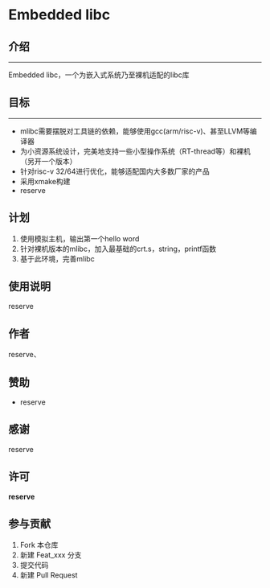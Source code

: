 # Embedded libc



## 介绍

---

Embedded libc，一个为嵌入式系统乃至裸机适配的libc库



## 目标

---

- mlibc需要摆脱对工具链的依赖，能够使用gcc(arm/risc-v)、甚至LLVM等编译器
- 为小资源系统设计，完美地支持一些小型操作系统（RT-thread等）和裸机（另开一个版本）
- 针对risc-v 32/64进行优化，能够适配国内大多数厂家的产品
- 采用xmake构建
- reserve



## 计划

1. 使用模拟主机，输出第一个hello word
2. 针对裸机版本的mlibc，加入最基础的crt.s，string，printf函数
3. 基于此环境，完善mlibc



## 使用说明

reserve



## 作者

reserve、



## 赞助

+ reserve



## 感谢

reserve



## 许可

**reserve**



## 参与贡献

1. Fork 本仓库
2. 新建 Feat_xxx 分支
3. 提交代码
4. 新建 Pull Request

